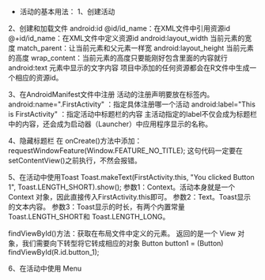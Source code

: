 
* 活动的基本用法：
1、创建活动

2、创建和加载文件
android:id
	@id/id_name：在XML文件中引用资源id
	@+id/id_name：在XML文件中定义资源id
android:layout_width 当前元素的宽度
	match_parent：让当前元素和父元素一样宽
android:layout_height 当前元素的高度
	wrap_content：当前元素的高度只要能刚好包含里面的内容就行
android:text 元素中显示的文字内容
项目中添加的任何资源都会在R文件中生成一个相应的资源id。

3、在AndroidManifest文件中注册
活动的注册声明要放在<application>标签内。
android:name=".FirstActivity" ：指定具体注册哪一个活动
android:label="This is FirstActivity" ：指定活动中标题栏的内容
主活动指定的label不仅会成为标题栏中的内容，还会成为启动器（Launcher）中应用程序显示的名称。

4、隐藏标题栏
在 onCreate()方法中添加：requestWindowFeature(Window.FEATURE_NO_TITLE);
这句代码一定要在 setContentView()之前执行，不然会报错。

5、在活动中使用Toast
Toast.makeText(FirstActivity.this, "You clicked Button 1", Toast.LENGTH_SHORT).show();
参数1：Context。活动本身就是一个 Context 对象，因此直接传入FirstActivity.this即可。
参数2：Text。Toast显示的文本内容。
参数3：Toast显示的时长，有两个内置常量Toast.LENGTH_SHORT和 Toast.LENGTH_LONG。

findViewById()方法：获取在布局文件中定义的元素。
返回的是一个 View 对象，我们需要向下转型将它转成相应的对象
Button button1 = (Button) findViewById(R.id.button_1);

6、在活动中使用 Menu




